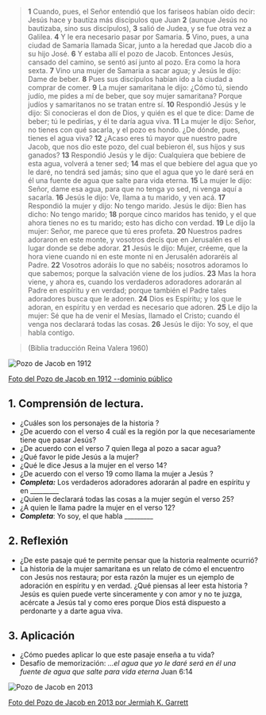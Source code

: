 >  **1** Cuando, pues, el Señor entendió que los fariseos habían oído decir: 
   Jesús hace y bautiza más discípulos que Juan
   **2** (aunque Jesús no bautizaba, sino sus discípulos), 
   **3** salió de Judea, 
   y se fue otra vez a Galilea.
   **4** Y le era necesario pasar por Samaria. 
   **5** Vino, pues, a una ciudad de Samaria llamada Sicar, junto a la 
   heredad que Jacob dio a su hijo José. 
   **6** Y estaba allí el pozo de Jacob. Entonces Jesús, cansado del camino,
   se sentó así junto al pozo. Era como la hora sexta.
   **7** Vino una mujer de Samaria a sacar agua; y Jesús le dijo: Dame de 
   beber.
   **8** Pues sus discípulos habían ido a la ciudad a comprar de comer. 
   **9** La mujer samaritana le dijo: ¿Cómo tú, siendo judío, me pides a mí de 
   beber, que soy mujer samaritana? Porque judíos y samaritanos no se 
   tratan entre sí. 
   **10** Respondió Jesús y le dijo: Si conocieras el don de Dios, y quién 
   es el que te dice: Dame de beber; tú le pedirías, y él te daría agua viva.
   **11** La mujer le dijo: Señor, no tienes con qué sacarla, y el pozo es 
   hondo. ¿De dónde, pues, tienes el agua viva? 
   **12** ¿Acaso eres tú mayor que nuestro padre Jacob, que nos dio este pozo, 
   del cual bebieron él, sus hijos y sus ganados? 
   **13** Respondió Jesús y le dijo: Cualquiera que bebiere de esta agua, 
   volverá a tener sed; 
   **14** mas el que bebiere del agua que yo le daré, no tendrá sed jamás; 
   sino que el agua que yo le daré será en él una fuente de agua que salte 
   para vida eterna. 
   **15** La mujer le dijo: Señor, dame esa agua, para que no tenga yo sed,
   ni venga aquí a sacarla. 
   **16** Jesús le dijo: Ve, llama a tu marido, y ven acá. 
   **17** Respondió la mujer y dijo: No tengo marido. Jesús le dijo: 
   Bien has dicho: No tengo marido; 
   **18** porque cinco maridos has tenido, y el que ahora tienes no es tu 
   marido; esto has dicho con verdad. 
   **19** Le dijo la mujer: Señor, me parece que tú eres profeta. 
   **20** Nuestros padres adoraron en este monte, y vosotros decís que en 
   Jerusalén es el lugar donde se debe adorar. 
   **21** Jesús le dijo: Mujer, créeme, que la hora viene cuando ni en este 
   monte ni en Jerusalén adoraréis al Padre. 
   **22** Vosotros adoráis lo que no sabéis; nosotros adoramos lo que sabemos;
   porque la salvación viene de los judíos. **23** Mas la hora viene, y ahora
   es, cuando los verdaderos adoradores adorarán al Padre en espíritu y en 
   verdad; porque también el Padre tales adoradores busca que le adoren. 
   **24** Dios es Espíritu; y los que le adoran, en espíritu y en verdad es 
   necesario que adoren. 
   **25** Le dijo la mujer: Sé que ha de venir el Mesías, llamado el Cristo; 
   cuando él venga nos declarará todas las cosas. 
   **26** Jesús le dijo: Yo soy, el que habla contigo.   

> (Biblia traducción Reina Valera 1960)

![Pozo de Jacob en 1912](/img/Nablus_jacob_well_1912.jpg "Pozo de Jacob en 1912")

[Foto del Pozo de Jacob en 1912 --dominio público](https://en.wikipedia.org/wiki/Jacob%27s_Well#/media/File:Nablus_jacob_well_1912.jpg)

## 1. Comprensión de lectura.

* ¿Cuáles son los personajes de la historia ?
* ¿De acuerdo con el verso 4 cuál es la región por la que 
  necesariamente tiene que pasar Jesús?  
* ¿De acuerdo con el verso 7 quien llega al pozo a sacar agua?
* ¿Qué favor le pide Jesús a la mujer?
* ¿Qué le dice Jesus a la mujer en el verso 14?
* ¿De acuerdo con el verso 19 como llama la mujer a Jesús ? 
* **_Completa:_** Los verdaderos adoradores adorarán al padre en espíritu y en _________
* ¿Quien le declarará todas las cosas a la mujer según el verso 25?
* ¿A quien le llama padre la mujer en el verso 12?
* **_Completa_**: Yo soy, el que habla _________

## 2. Reflexión

* ¿De este pasaje qué te permite pensar que la historia realmente ocurrió?
* La historia de la mujer samaritana es un relato de cómo el encuentro con 
  Jesús nos restaura; por esta razón la mujer es un ejemplo de adoración 
  en espíritu y en verdad. ¿Qué piensas al leer esta historia ? Jesús es 
  quien puede verte sinceramente y con amor y no te juzga, acércate a 
  Jesús tal y como eres porque Dios está dispuesto a perdonarte y a darte 
  agua viva.

## 3. Aplicación

* ¿Cómo puedes aplicar lo que este pasaje enseña a tu vida?
* Desafío de memorización: _…el agua que yo le daré será en él una fuente de agua que salte para vida eterna_ Juan 6:14

![Pozo de Jacob en 2013](/img/j2013.jpg "Pozo de Jacob en 2013")

[Foto del Pozo de Jacob en 2013 por Jermiah K. Garrett](https://en.wikipedia.org/wiki/Jacob%27s_Well#/media/File:Jacob's_Well_in_2013.jpg)
